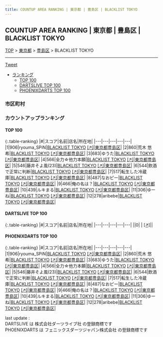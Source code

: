 ```yaml
---
title: COUNTUP AREA RANKING | 東京都 | 豊島区 | BLACKLIST TOKYO
---
```

## COUNTUP AREA RANKING | 東京都 | 豊島区 | BLACKLIST TOKYO

[TOP](/darts/rank/) > [東京都](/darts/rank/東京都/) > [豊島区](/darts/rank/東京都/豊島区/) > BLACKLIST TOKYO

___

<a href="https://twitter.com/share?ref_src=twsrc%5Etfw" data-text="COUNTUP AREA RANKING | 東京都豊島区BLACKLIST TOKYO" class="twitter-share-button" data-hashtags="DARTSLIVE,PHOENIXDARTS,darts,ダーツ" data-show-count="false">Tweet</a>

* [ランキング](#カウントアップランキング)
    * [TOP 100](#top-100)
    * [DARTSLIVE TOP 100](#dartslive-top-100)
    * [PHOENIXDARTS TOP 100](#phoenixdarts-top-100)

### 市区町村

<ul>

</ul>

### カウントアップランキング

#### TOP 100



{:.table-ranking}
|#|スコア|名前|店名|所在地|
|---|---|---|---|---|
|1|906|<span class="rank-name-pd">ryouma_SPiN</span>|<a href="/darts/rank/shops/54815.html">BLACKLIST TOKYO</a> <a href="https://vs.phoenixdarts.com/jp/shop/shopDetailInfo/s_54815?s_seq=54815">[↗]</a>|<a href="/darts/rank/東京都/豊島区">東京都豊島区</a>|
|2|860|<span class="rank-name-pd">荒木 悠希</span>|<a href="/darts/rank/shops/54815.html">BLACKLIST TOKYO</a> <a href="https://vs.phoenixdarts.com/jp/shop/shopDetailInfo/s_54815?s_seq=54815">[↗]</a>|<a href="/darts/rank/東京都/豊島区">東京都豊島区</a>|
|3|683|<span class="rank-name-pd">ゆうた</span>|<a href="/darts/rank/shops/54815.html">BLACKLIST TOKYO</a> <a href="https://vs.phoenixdarts.com/jp/shop/shopDetailInfo/s_54815?s_seq=54815">[↗]</a>|<a href="/darts/rank/東京都/豊島区">東京都豊島区</a>|
|4|566|<span class="rank-name-pd">全力☆他力本願</span>|<a href="/darts/rank/shops/54815.html">BLACKLIST TOKYO</a> <a href="https://vs.phoenixdarts.com/jp/shop/shopDetailInfo/s_54815?s_seq=54815">[↗]</a>|<a href="/darts/rank/東京都/豊島区">東京都豊島区</a>|
|5|546|<span class="rank-name-pd">藤井そよ風(23)</span>|<a href="/darts/rank/shops/54815.html">BLACKLIST TOKYO</a> <a href="https://vs.phoenixdarts.com/jp/shop/shopDetailInfo/s_54815?s_seq=54815">[↗]</a>|<a href="/darts/rank/東京都/豊島区">東京都豊島区</a>|
|6|544|<span class="rank-name-pd">飲酒で正常に判断</span>|<a href="/darts/rank/shops/54815.html">BLACKLIST TOKYO</a> <a href="https://vs.phoenixdarts.com/jp/shop/shopDetailInfo/s_54815?s_seq=54815">[↗]</a>|<a href="/darts/rank/東京都/豊島区">東京都豊島区</a>|
|7|517|<span class="rank-name-pd">転生した冷蔵庫</span>|<a href="/darts/rank/shops/54815.html">BLACKLIST TOKYO</a> <a href="https://vs.phoenixdarts.com/jp/shop/shopDetailInfo/s_54815?s_seq=54815">[↗]</a>|<a href="/darts/rank/東京都/豊島区">東京都豊島区</a>|
|8|487|<span class="rank-name-pd">なおピー</span>|<a href="/darts/rank/shops/54815.html">BLACKLIST TOKYO</a> <a href="https://vs.phoenixdarts.com/jp/shop/shopDetailInfo/s_54815?s_seq=54815">[↗]</a>|<a href="/darts/rank/東京都/豊島区">東京都豊島区</a>|
|9|466|<span class="rank-name-pd">俺の名は？</span>|<a href="/darts/rank/shops/54815.html">BLACKLIST TOKYO</a> <a href="https://vs.phoenixdarts.com/jp/shop/shopDetailInfo/s_54815?s_seq=54815">[↗]</a>|<a href="/darts/rank/東京都/豊島区">東京都豊島区</a>|
|10|439|<span class="rank-name-pd">ルキまる</span>|<a href="/darts/rank/shops/54815.html">BLACKLIST TOKYO</a> <a href="https://vs.phoenixdarts.com/jp/shop/shopDetailInfo/s_54815?s_seq=54815">[↗]</a>|<a href="/darts/rank/東京都/豊島区">東京都豊島区</a>|
|11|306|<span class="rank-name-pd">ゆーね</span>|<a href="/darts/rank/shops/54815.html">BLACKLIST TOKYO</a> <a href="https://vs.phoenixdarts.com/jp/shop/shopDetailInfo/s_54815?s_seq=54815">[↗]</a>|<a href="/darts/rank/東京都/豊島区">東京都豊島区</a>|
|12|278|<span class="rank-name-pd">aribebe</span>|<a href="/darts/rank/shops/54815.html">BLACKLIST TOKYO</a> <a href="https://vs.phoenixdarts.com/jp/shop/shopDetailInfo/s_54815?s_seq=54815">[↗]</a>|<a href="/darts/rank/東京都/豊島区">東京都豊島区</a>|


#### DARTSLIVE TOP 100



{:.table-ranking}
|#|スコア|名前|店名|所在地|
|---|---|---|---|---|
||0|<span class="rank-name-dl"> </span>|<a href="/darts/rank/shops/.html"></a> <a href="">[↗]</a>|<a href="/darts/rank//"></a>|


#### PHOENIXDARTS TOP 100



{:.table-ranking}
|#|スコア|名前|店名|所在地|
|---|---|---|---|---|
|1|906|<span class="rank-name-pd">ryouma_SPiN</span>|<a href="/darts/rank/shops/54815.html">BLACKLIST TOKYO</a> <a href="https://vs.phoenixdarts.com/jp/shop/shopDetailInfo/s_54815?s_seq=54815">[↗]</a>|<a href="/darts/rank/東京都/豊島区">東京都豊島区</a>|
|2|860|<span class="rank-name-pd">荒木 悠希</span>|<a href="/darts/rank/shops/54815.html">BLACKLIST TOKYO</a> <a href="https://vs.phoenixdarts.com/jp/shop/shopDetailInfo/s_54815?s_seq=54815">[↗]</a>|<a href="/darts/rank/東京都/豊島区">東京都豊島区</a>|
|3|683|<span class="rank-name-pd">ゆうた</span>|<a href="/darts/rank/shops/54815.html">BLACKLIST TOKYO</a> <a href="https://vs.phoenixdarts.com/jp/shop/shopDetailInfo/s_54815?s_seq=54815">[↗]</a>|<a href="/darts/rank/東京都/豊島区">東京都豊島区</a>|
|4|566|<span class="rank-name-pd">全力☆他力本願</span>|<a href="/darts/rank/shops/54815.html">BLACKLIST TOKYO</a> <a href="https://vs.phoenixdarts.com/jp/shop/shopDetailInfo/s_54815?s_seq=54815">[↗]</a>|<a href="/darts/rank/東京都/豊島区">東京都豊島区</a>|
|5|546|<span class="rank-name-pd">藤井そよ風(23)</span>|<a href="/darts/rank/shops/54815.html">BLACKLIST TOKYO</a> <a href="https://vs.phoenixdarts.com/jp/shop/shopDetailInfo/s_54815?s_seq=54815">[↗]</a>|<a href="/darts/rank/東京都/豊島区">東京都豊島区</a>|
|6|544|<span class="rank-name-pd">飲酒で正常に判断</span>|<a href="/darts/rank/shops/54815.html">BLACKLIST TOKYO</a> <a href="https://vs.phoenixdarts.com/jp/shop/shopDetailInfo/s_54815?s_seq=54815">[↗]</a>|<a href="/darts/rank/東京都/豊島区">東京都豊島区</a>|
|7|517|<span class="rank-name-pd">転生した冷蔵庫</span>|<a href="/darts/rank/shops/54815.html">BLACKLIST TOKYO</a> <a href="https://vs.phoenixdarts.com/jp/shop/shopDetailInfo/s_54815?s_seq=54815">[↗]</a>|<a href="/darts/rank/東京都/豊島区">東京都豊島区</a>|
|8|487|<span class="rank-name-pd">なおピー</span>|<a href="/darts/rank/shops/54815.html">BLACKLIST TOKYO</a> <a href="https://vs.phoenixdarts.com/jp/shop/shopDetailInfo/s_54815?s_seq=54815">[↗]</a>|<a href="/darts/rank/東京都/豊島区">東京都豊島区</a>|
|9|466|<span class="rank-name-pd">俺の名は？</span>|<a href="/darts/rank/shops/54815.html">BLACKLIST TOKYO</a> <a href="https://vs.phoenixdarts.com/jp/shop/shopDetailInfo/s_54815?s_seq=54815">[↗]</a>|<a href="/darts/rank/東京都/豊島区">東京都豊島区</a>|
|10|439|<span class="rank-name-pd">ルキまる</span>|<a href="/darts/rank/shops/54815.html">BLACKLIST TOKYO</a> <a href="https://vs.phoenixdarts.com/jp/shop/shopDetailInfo/s_54815?s_seq=54815">[↗]</a>|<a href="/darts/rank/東京都/豊島区">東京都豊島区</a>|
|11|306|<span class="rank-name-pd">ゆーね</span>|<a href="/darts/rank/shops/54815.html">BLACKLIST TOKYO</a> <a href="https://vs.phoenixdarts.com/jp/shop/shopDetailInfo/s_54815?s_seq=54815">[↗]</a>|<a href="/darts/rank/東京都/豊島区">東京都豊島区</a>|
|12|278|<span class="rank-name-pd">aribebe</span>|<a href="/darts/rank/shops/54815.html">BLACKLIST TOKYO</a> <a href="https://vs.phoenixdarts.com/jp/shop/shopDetailInfo/s_54815?s_seq=54815">[↗]</a>|<a href="/darts/rank/東京都/豊島区">東京都豊島区</a>|


<div class="footer border-top border-gray-light mt-5 pt-3 text-right text-gray">
    last update : <span style="font-weight: italic" id="foot_last_modified"></span><br />
    DARTSLIVE は 株式会社ダーツライブ社 の登録商標です<br />
    PHOENIXDARTS は フェニックスダーツジャパン株式会社 の登録商標です<br />
</div>

<script src="https://cdnjs.cloudflare.com/ajax/libs/jquery.tablesorter/2.31.3/js/jquery.tablesorter.min.js" integrity="sha512-qzgd5cYSZcosqpzpn7zF2ZId8f/8CHmFKZ8j7mU4OUXTNRd5g+ZHBPsgKEwoqxCtdQvExE5LprwwPAgoicguNg==" crossorigin="anonymous" referrerpolicy="no-referrer"></script>
<link rel="stylesheet" href="https://cdnjs.cloudflare.com/ajax/libs/jquery.tablesorter/2.31.3/css/theme.default.min.css" integrity="sha512-wghhOJkjQX0Lh3NSWvNKeZ0ZpNn+SPVXX1Qyc9OCaogADktxrBiBdKGDoqVUOyhStvMBmJQ8ZdMHiR3wuEq8+w==" crossorigin="anonymous" referrerpolicy="no-referrer" />
<script>
$(function() {
    $(".table-ranking").tablesorter({sortList:[[0, 0]]});
    $("#foot_last_modified").text(formatDate(new Date(document.lastModified), 'yyyy-MM-dd HH:mm:ss'));
});
</script>

<script async src="https://platform.twitter.com/widgets.js" charset="utf-8"></script>